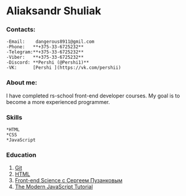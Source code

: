 # Aliaksandr Shuliak

### Contacts:

    -Email:    dangerous8911@gmil.com
    -Phone:   **+375-33-6725232**
    -Telegram:**+375-33-6725232**
    -Viber:   **+375-33-6725232**
    -Discord: **Pershi (@Pershi1)**
    -VK:      [Pershi ](https://vk.com/pershii)

### About me:

I have completed rs-school front-end developer courses. My goal is to become a more experienced programmer.

### Skills

    *HTML
    *CSS
    *JavaScript
    
### Education

1. [Git](https://git-scm.com/book/ru/v2)
2. [HTML](https://www.w3schools.com/html/default.asp)
3. [Front-end Science c Сергеем Пузанковым](https://www.youtube.com/channel/UCmI5YBB9KJ0xLtFtgBX8rfw)
4. [The Modern JavaScript Tutorial](https://learn.javascript.ru/)
 
